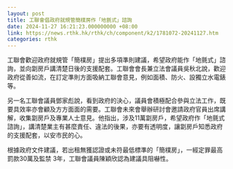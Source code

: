 ```yaml
---
layout: post
title: 工聯會倡政府就規管簡樸房作「地氈式」諮詢
date: 2024-11-27 16:21:23.000000000 +08:00
link: https://news.rthk.hk/rthk/ch/component/k2/1781072-20241127.htm
categories: rthk
---
```


工聯會歡迎政府就規管「簡樸房」提出多項準則建議，希望政府能作「地氈式」諮詢，並向劏房戶講清楚日後的支援配套。工聯會會長兼立法會議員吳秋北說，歡迎政府從善如流，在訂定準則方面吸納工聯會意見，例如面積、防火、設獨立水電錶等。

另一名工聯會議員鄧家彪說，看到政府的決心，議員會積極配合參與立法工作，既要具效率亦會顧及方方面面的需要。工聯會未來會舉辦研討會邀請政府官員出席講解，收集劏房戶及專業人士意見。他指出，涉及11萬劏房戶，希望政府作「地氈式諮詢」，講清楚業主有甚麼責任、違法的後果，亦要有透明度，讓劏房戶知悉政府的支援配套，以安市民的心。 

根據政府文件建議，若出租無獲認證或未符最低標準的「簡樸房」，一經定罪最高罰款30萬及監禁 3年，工聯會議員陳穎欣認為建議具阻嚇性。
